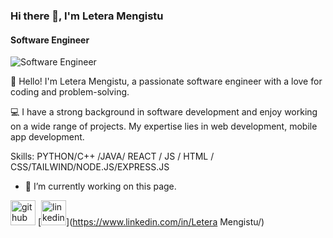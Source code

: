 ### Hi there 👋, I'm Letera Mengistu
#### Software Engineer
![Software Engineer](https://unsplash.com/photos/black-laptop-computer-turned-on-on-table-vpOeXr5wmR4?utm_content=creditShareLink&utm_medium=referral&utm_source=unsplash)

👋 Hello! I'm Letera Mengistu, a passionate software engineer with a love for coding and problem-solving. 

💻 I have a strong background in software development and enjoy working on a wide range of projects. My expertise lies in web development, mobile app development.

Skills: PYTHON/C++ /JAVA/ REACT / JS / HTML / CSS/TAILWIND/NODE.JS/EXPRESS.JS

- 🔭 I’m currently working on this page. 


[<img src='https://cdn.jsdelivr.net/npm/simple-icons@3.0.1/icons/github.svg' alt='github' height='40'>](https://github.com/lytiman)  [<img src='https://cdn.jsdelivr.net/npm/simple-icons@3.0.1/icons/linkedin.svg' alt='linkedin' height='40'>](https://www.linkedin.com/in/Letera Mengistu/)  

